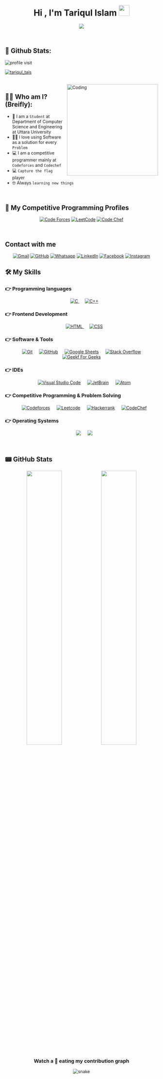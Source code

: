 
<h1 align="center">Hi , I'm Tariqul Islam <img src="https://media.giphy.com/media/hvRJCLFzcasrR4ia7z/giphy.gif" width="35"></h1>
<p align="center" justyfi="center">
  <a href="https://github.com/DenverCoder1/readme-typing-svg"><img src="https://readme-typing-svg.herokuapp.com?lines=Cyber+Security+Enthusiast;Research+Novice ;CTF+Player;"></a>
</p>
<br>
<h2 align="left">🙋 Github Stats:</h2>

<div align="left">

![profile visit](https://komarev.com/ghpvc/?username=tariqultais)
</div>
<p align="left"> <a href="https://twitter.com/tariqul_tais" target="blank"><img src="https://img.shields.io/twitter/follow/tariqul_tais?logo=twitter&style=for-the-badge" alt="tariqul_tais" /></a> </p>
<br>
<img align="right" alt="Coding" width="300" src="https://cdn.dribbble.com/users/1162077/screenshots/3848914/programmer.gif">


## :sassy_man: Who am I? (Breifly):
- :school: I am a `Student` at Department of Computer Science and Engineering at Uttara University
- :technologist: I love using Software as a solution for every `Problem`
- :computer: I am a competitive programmer mainly at `Codeforces` and `Codechef`
- :computer: `Capture the flag` player
- :nerd_face: Always `learning new things`

<br>

<!-- ## 🔥 Streak Stats
<p align="center"><img src="https://github-readme-streak-stats.herokuapp.com/?user=7oSkaaa&theme=algolia" alt="7oSkaaa" /></p>

<br>
<br> -->


## 👀 My Competitive Programming Profiles

<p align="center">
  <a href="https://codeforces.com/profile/tariqultais"><img src="https://img.icons8.com/external-tal-revivo-shadow-tal-revivo/50/000000/external-codeforces-programming-competitions-and-contests-programming-community-logo-shadow-tal-revivo.png" alt="Code Forces"/></a>
	<a href="https://leetcode.com/tariqultais/"><img src="https://img.icons8.com/external-tal-revivo-shadow-tal-revivo/50/000000/external-level-up-your-coding-skills-and-quickly-land-a-job-logo-shadow-tal-revivo.png" alt="LeetCode"/></a>
<!-- 	<a href="https://atcoder.jp/users/ahmed_7oSkaa"><img src="https://i.ibb.co/Q9WSjDB/logo.png" alt="AtCoder"/></a> -->
	<a href="https://www.codechef.com/users/tariqultais"><img src="https://img.icons8.com/color/50/000000/codechef.png" alt="Code Chef"/></a>
<!-- 	<a href="https://icpc.global/ICPCID/IW0X0CTD0ZV9"><img src="https://i.ibb.co/6J0r7rW/Daco-5610880.png" alt="ICPC Global"/></a>     
	<a href="https://www.codingame.com/profile/e5e56c7585fda3b457056b85180a4d636850344" ><img src="https://i.ibb.co/1MRppTC/codingame-1.png" alt="Codingame" width="100" height="50"> -->
</p>

<br>
<!-- ## <img src="https://media.giphy.com/media/iY8CRBdQXODJSCERIr/giphy.gif" width="30px"> Connect with me -->
<h2>Contact with me </h2>
<p align="center">
	<a href="mailto:tariqul.tais"yahoo.com"><img img src="https://img.shields.io/badge/Yahoo-720e9e?style=plastic&logo=gmail&logoColor=white" alt="Gmail"/></a>
	<a href="https://github.com/tariqultais"><img src="https://img.shields.io/badge/github-%23181717.svg?style=plastic&logo=github&logoColor=white" alt="GitHub"/></a>
	<a href="https://wa.me/"><img src="https://img.shields.io/badge/whatsapp-%2325D366.svg?style=plastic&logo=whatsapp&logoColor=white" alt="Whatsapp"/></a>
	<a href="https://www.linkedin.com/in/tariqultais/"><img src="https://img.shields.io/badge/linkedin-%230A66C2.svg?style=plastic&logo=linkedin&logoColor=white" alt="LinkedIn"/></a>
	<a href="https://www.facebook.com/"><img src="https://img.shields.io/badge/facebook-%231877F2.svg?style=plastic&logo=facebook&logoColor=white" alt="Facebook"/></a>
	<a href="https://www.instagram.com/tariqultais/"><img src="https://img.shields.io/badge/instagram-%23E4405F.svg?style=plastic&logo=instagram&logoColor=white" alt="Instagram"/></a>
</p>




## 🛠️ My Skills

### 👉 Programming languages

<p align="center"> 
  &emsp; 
  <a href="#" target="_blank"> 
    <img alt="C" src="https://img.shields.io/badge/C%20-%232370ED.svg?style=plastic&logo=c&logoColor=white">
  </a> 
  &emsp;
  <a href="#" target="_blank"> 
    <img alt="C++" src="https://img.shields.io/badge/C++%20-%2300599C.svg?style=plastic&logo=c%2B%2B&logoColor=white">
  </a> 
</p>

### 👉 Frontend Development
<p align="center"> 
  &emsp; 
  <a href="#" target="_blank"> 
   <img alt="HTML" src="https://img.shields.io/badge/HTML5%20-%23E34F26.svg?style=plastic&logo=html5&logoColor=white">
  </a>   
  &emsp;
  <a href="#" target="_blank">
    <img alt="CSS" src="https://img.shields.io/badge/CSS%20-%231572B6.svg?style=plastic&logo=css3&logoColor=white">
  </a> 
</p>

 ### 👉 Software & Tools
 
<p align="center">
  &emsp;
    <a href="#"><img alt="Git" src="https://img.shields.io/badge/Git%20-%23F05033.svg?style=plastic&logo=git&logoColor=white"></a>
  &emsp;
    <a href="#"><img alt="GitHub" src="https://img.shields.io/badge/github-%23181717.svg?style=plastic&logo=github&logoColor=white"></a>
  &emsp;
    <a href="#"><img alt="Google Sheets" src="https://img.shields.io/badge/Google%20Sheets%20-%2334A853.svg?style=plastic&logo=google%20sheets&logoColor=white"></a>
  &emsp;
    <a href="#"><img alt="Stack Overflow" src="https://img.shields.io/badge/-Stack%20Overflow-FE7A16?style=plastic&logo=stack-overflow&logoColor=white"></a>
  &emsp;
    <a href="#"><img alt="Geekf For Geeks" src="https://img.shields.io/badge/geeksforgeeks-%230F9D58.svg?style=plastic&logo=geeksforgeeks&logoColor=white"></a>
</p>

 ### 👉 IDEs
 
<p align="center">
  &emsp;
    <a href="#"><img alt="Visual Studio Code" src="https://img.shields.io/badge/Visual%20Studio%20Code-0078d7.svg?style=plastic&logo=visual-studio-code&logoColor=white"></a>
  &emsp;
    <a href="#"><img alt="JetBrain" src="https://img.shields.io/badge/jetbrains-%23000000.svg?style=plastic&logo=jetbrains&logoColor=white" /></a>
  &emsp;
    <a href="#"><img alt="Atom" src="https://img.shields.io/badge/atom-%2366595C.svg?&style=plastic&logo=atom&logoColor=white" /></a>
</p>

 ### 👉 Competitive Programming & Problem Solving
 
<p align="center">
  &emsp;
    <a href="#"><img alt = "Codeforces" src="https://img.shields.io/badge/codeforces%20-%231F8ACB.svg?style=plastic&logo=codeforces&logoColor=white" /></a>	
  &emsp;
    <a href="#"><img alt = "Leetcode" src="https://img.shields.io/badge/leetcode%20-%23FFA116.svg?style=plastic&logo=leetcode&logoColor=black" /></a>
  &emsp;
    <a href="#"><img alt = "Hackerrank" src="https://img.shields.io/badge/hackerrank-%232EC866.svg?style=plastic&logo=hackerrank&logoColor=white" /></a>
  &emsp;
    <a href="#"><img alt = "CodeChef" src="https://img.shields.io/badge/codechef-%235B4638.svg?style=plastic&logo=codechef&logoColor=white" /></a>
</p>

 ### 👉 Operating Systems
 
<p align="center">
  &emsp;
    <a href="#"><img src="https://img.shields.io/badge/Linux-FCC624?style=plastic&logo=linux&logoColor=black"></a>
  &emsp;
    <a href="#"><img src="https://img.shields.io/badge/Windows-0078D6?style=plastic&logo=windows&logoColor=white"></a>	  
</p>
<br/>

## 📟 GitHub Stats
<p align="center">
	<img width="48%" src="https://github-readme-stats.vercel.app/api?username=tariqultais&show_icons=true&theme=merko" />
	<img width="48%" src="https://github-readme-streak-stats.herokuapp.com/?user=tariqultais&theme=merko" />
</p>
<br>
 <!--
<br>
<div align="center">
  <img  src="https://github.com/0xAshik/GitubSVGs/blob/main/grid-snake.svg"
       alt="snake" /></a>
</div>-->








































<!--
<div>
    <img src="https://emojis.slackmojis.com/emojis/images/1531849353/4244/blob-octopus.gif" width="60" height="60"/> 
    <img src="https://emojis.slackmojis.com/emojis/images/1531849353/4244/blob-octopus.gif" width="60" height="60" align="right"/> 
</div>
-->



<!--
**tariqultais/tariqultais** is a ✨ _special_ ✨ repository because its `README.md` (this file) appears on your GitHub profile.

Here are some ideas to get you started:

- 🔭 I’m currently working on ...
- 🌱 I’m currently learning ...
- 👯 I’m looking to collaborate on ...
- 🤔 I’m looking for help with ...
- 💬 Ask me about ...
- 📫 How to reach me: ...
- 😄 Pronouns: ...
- ⚡ Fun fact: ...
														
<p align="center"> <h2>Hi there 👋 <h2><p>

<p align="center">
I'm Tariqul Islam. <br> Welcome to my GITHUB profile.
<p>

<p align="center">
<a href="https://github.com/antonkomarev/github-profile-views-counter">
    <img src="https://komarev.com/ghpvc/?username=tariqultais">
</a>
<img src="https://media.giphy.com/media/WUlplcMpOCEmTGBtBW/giphy.gif" width="30">
<p>
    

-->
<!-- [![Linkedin Badge](https://img.shields.io/badge/-tariqultais-blue?style=flat-square&logo=Linkedin&logoColor=white&link=https://www.linkedin.com/in/tariqultais/)](https://www.linkedin.com/in/tariqultais/) [![Twitter Badge](https://img.shields.io/badge/-@tariqul_tais?style=flat-square&labelColor=1ca0f1&logo=twitter&logoColor=white&link=https://twitter.com/tariqul_tais)][![Gmail Badge](https://img.shields.io/badge/-tariqul.tais@yahoo.com-430297?style=flat-square&logo=yahoo&logoColor=white&link=mailto:tariqul.tais@yahoo.com)](mailto:tariqul.tais@yahoo.com) -->
    

<!--


<a align="center" href="https://tariqultais.github.io">
    <p align="center">
    <img src="https://github-readme-stats.vercel.app/api?username=tariqultais&show_icons=true&theme=tokyonight" alt="my github stats" width="420"/>&nbsp;<img src="https://github-readme-stats.vercel.app/api/top-langs/?username=tariqultais&layout=compact&theme=tokyonight" alt="languages" height="165">
    </p>
</a>


<a href="https://tariqultais.github.io">
    <p align="center">
        <img src="https://github-profile-trophy.vercel.app/?username=tariqultais&column=7&theme=onedark"/>
    </p>
</a>
-->												
<div>
    <h3 align="center"> Watch a 🐍 eating my contribution graph</h3>
<p align="center">
  <img src="https://github.com/sakshiisaxena/sakshiisaxena/blob/output/github-contribution-grid-snake.svg" alt="snake"></center>
</p>

</div>
